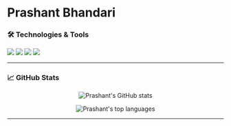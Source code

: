 # Prashant Bhandari

### 🛠️ Technologies & Tools

<p align="left">
  <img src="https://img.shields.io/badge/HTML5-E34F26?style=for-the-badge&logo=html5&logoColor=white" />
  <img src="https://img.shields.io/badge/CSS3-1572B6?style=for-the-badge&logo=css3&logoColor=white" />
  <img src="https://img.shields.io/badge/Git-F05032?style=for-the-badge&logo=git&logoColor=white" />
  <img src="https://img.shields.io/badge/GitHub-181717?style=for-the-badge&logo=github&logoColor=white" />
</p>

---

### 📈 GitHub Stats

<p align="center">
  <img src="https://github-readme-stats.vercel.app/api?username=PrashDev425&show_icons=true&theme=github_dark" alt="Prashant's GitHub stats" />
</p>

<p align="center">
  <img src="https://github-readme-stats.vercel.app/api/top-langs/?username=PrashDev425&layout=compact&theme=github_dark" alt="Prashant's top languages" />
</p>

---